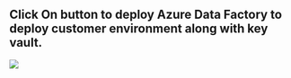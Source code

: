 <h2> Click On button to deploy Azure Data Factory to deploy customer environment along with key vault. </h2>
<a href="https://portal.azure.com/#create/Microsoft.Template/uri/https%3A%2F%2Fraw.githubusercontent.com%2Femumba-msft-data-pipelines%2Fjll-one-click-deployments%2Fmain%2Fdatasets%2Fjll%2FUSAFacts-data%2Fcustomer%2Ftemplates%2Fazuredeploy.json" target="_blank">
  <img src="https://aka.ms/deploytoazurebutton"/>
</a>
